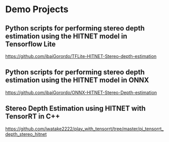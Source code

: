 # Demo Projects

## Python scripts for performing stereo depth estimation using the HITNET model in Tensorflow Lite
https://github.com/ibaiGorordo/TFLite-HITNET-Stereo-depth-estimation

## Python scripts for performing stereo depth estimation using the HITNET model in ONNX
https://github.com/ibaiGorordo/ONNX-HITNET-Stereo-Depth-estimation

## Stereo Depth Estimation using HITNET with TensorRT in C++
https://github.com/iwatake2222/play_with_tensorrt/tree/master/pj_tensorrt_depth_stereo_hitnet
